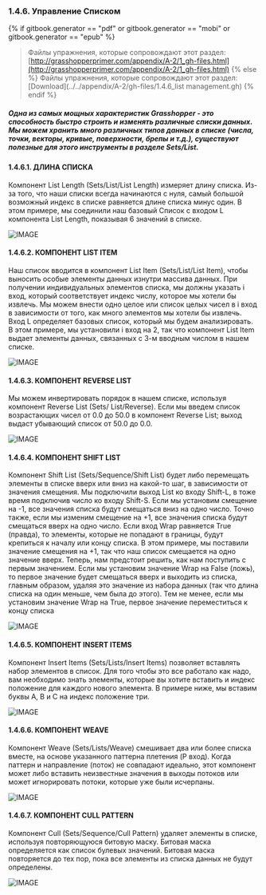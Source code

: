 ### 1.4.6. Управление Списком
{% if gitbook.generator == "pdf" or gitbook.generator == "mobi" or gitbook.generator == "epub" %}
>Файлы упражнения, которые сопровождают этот раздел: [http://grasshopperprimer.com/appendix/A-2/1_gh-files.html](http://grasshopperprimer.com/appendix/A-2/1_gh-files.html)
{% else %}
>Файлы упражнения, которые сопровождают этот раздел: [Download](../../appendix/A-2/gh-files/1.4.6_list management.gh)
{% endif %}

##### Одна из самых мощных характеристик Grasshopper - это способность быстро строить и изменять различные списки данных. Мы можем хранить много различных типов данных в списке (числа, точки, векторы, кривые, поверхности, брепы и т.д.), существуют полезные для этого инструменты в разделе Sets/List.

#### 1.4.6.1. ДЛИНА СПИСКА
Компонент List Length (Sets/List/List Length) измеряет длину списка. Из-за того, что наши списки всегда начинаются с нуля, самый большой возможный индекс в списке равняется длине списка минус один. В этом примере, мы соединили наш базовый Список с входом L компонента List Length, показывая 6 значений в списке.

![IMAGE](images/1-4-6/1-4-6_001-list-length.png)

#### 1.4.6.2. КОМПОНЕНТ LIST ITEM
Наш список вводится в компонент List Item (Sets/List/List Item), чтобы выносить особые элементы данных изнутри массива данных. При получении индивидуальных элементов списка, мы должны указать i вход, который соответствует индекс числу, которое мы хотели бы извлечь. Мы можем внести одно целое или список целых чисел в i вход в зависимости от того, как много элементов мы хотели бы извлечь. Вход L определяет базовых список, который мы будем анализировать. В этом примере, мы установили i вход на 2, так что компонент List Item выдает элементы данных, связанных с 3-м вводным числом в нашем списке.

![IMAGE](images/1-4-6/1-4-6_002-list-item.png)

#### 1.4.6.3. КОМПОНЕНТ REVERSE LIST
Мы можем инвертировать порядок в нашем списке, используя компонент Reverse List (Sets/ List/Reverse). Если мы введем список возрастающих чисел от 0.0 до 50.0 в компонент Reverse List; выход выдаст убывающий список от 50.0 до 0.0.

![IMAGE](images/1-4-6/1-4-6_003-reverse-list.png)

#### 1.4.6.4. КОМПОНЕНТ SHIFT LIST
Компонент Shift List (Sets/Sequence/Shift List) будет либо перемещать элементы в списке вверх или вниз на какой-то шаг, в зависимости от значения смещения. Мы подключили выход List ко входу Shift-L, в тоже время подключив число ко входу Shift-S. Если мы установим смещение на -1, все значения списка будут смещаться вниз на одно число. Точно также, если мы изменим смещение на +1, все значения списка будут смещаться вверх на одно число. Если вход Wrap равняется True (правда), то элементы, которые не попадают в границы, будут крепиться к началу или концу списка. В этом примере, мы поставили значение смещения на +1, так что наш список смещается на одно значение вверх. Теперь, нам предстоит решить, как нам поступить с первым значением. Если мы установим значение Wrap на False (ложь), то первое значение будет смещаться вверх и выходить из списка, главным образом, удаляя это значение из набора данных (так что длина списка на один меньше, чем была до этого).
Тем не менее, если мы установим значение Wrap на True, первое значение переместиться к концу списка

![IMAGE](images/1-4-6/1-4-6_004-shift-list.png)

#### 1.4.6.5. КОМПОНЕНТ INSERT ITEMS
Компонент Insert Items (Sets/Lists/Insert Items) позволяет вставлять набор элементов в список. Для того чтобы это все работало как надо, вам необходимо знать элементы, которые вы хотите вставить и индекс положение для каждого нового элемента. В примере ниже, мы вставим буквы A, B и C на индекс положение три.

![IMAGE](images/1-4-6/1-4-6_005-insert-item.png)

#### 1.4.6.6. КОМПОНЕНТ WEAVE
Компонент Weave (Sets/Lists/Weave) смешивает два или более списка вместе, на основе указанного паттерна плетения (P вход). Когда паттерн и направление (поток) не совпадают идеально, этот компонент может либо вставить неизвестные значения в выходы потоков или может игнорировать потоки, которые уже были исчерпаны.

![IMAGE](images/1-4-6/1-4-6_006-weave.png)

#### 1.4.6.7. КОМПОНЕНТ CULL PATTERN
Компонент Cull (Sets/Sequence/Cull Pattern) удаляет элементы в списке, используя повторяющуюся битовую маску. Битовая маска определяется как список булевых значений. Битовая маска повторяется до тех пор, пока все элементы из списка данных не будут определены.

![IMAGE](images/1-4-6/1-4-6_007-cull-pattern.png)

